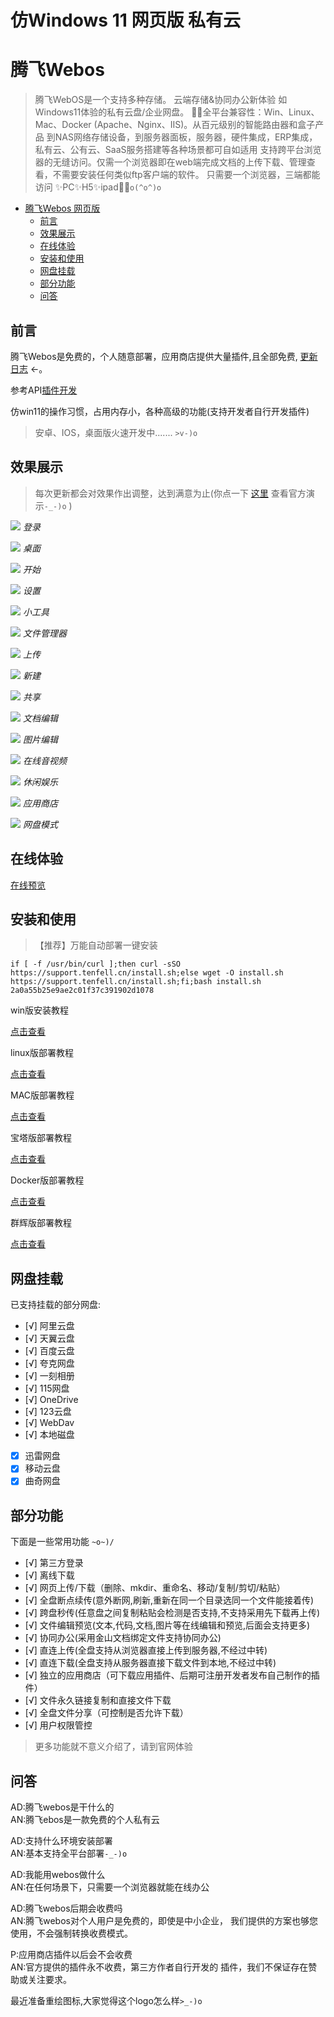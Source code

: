 # 仿Windows 11 网页版 私有云
# 腾飞Webos

> 腾飞WebOS是一个支持多种存储。
> 云端存储&协同办公新体验 如Windows11体验的私有云盘/企业网盘。
> 🎉🎉全平台兼容性：Win、Linux、Mac、Docker (Apache、Nginx、IIS)。从百元级别的智能路由器和盒子产品
> 到NAS网络存储设备，到服务器面板，服务器，硬件集成，ERP集成，私有云、公有云、SaaS服务搭建等各种场景都可自如适用
支持跨平台浏览器的无缝访问。仅需一个浏览器即在web端完成文档的上传下载、管理查看，不需要安装任何类似ftp客户端的软件。
> 只需要一个浏览器，三端都能访问 ✨PC✨H5✨ipad🎊🎈`o(^o^)o`


- [腾飞Webos 网页版](https://os.tenfell.cn/)
  - [前言](#前言)
  - [效果展示](#效果展示)
  - [在线体验](#在线体验)
  - [安装和使用](#安装和使用)
  - [网盘挂载](#网盘挂载)
  - [部分功能](#部分功能)
  - [问答](#问答)

## 前言
腾飞Webos是免费的，个人随意部署，应用商店提供大量插件,且全部免费, [更新日志](https://os.tenfell.cn/update) ←。

参考API[插件开发](https://thoughts.teambition.com/share/64531c70be7a0f004263891d)

仿win11的操作习惯，占用内存小，各种高级的功能(支持开发者自行开发插件)
> 安卓、IOS，桌面版火速开发中....... `>v-)o`



## 效果展示
> 每次更新都会对效果作出调整，达到满意为止(你点一下 [这里](https://webos.tenfell.cn/index.html?toLoginNo=10001&toLoginUser=test&toLoginPassword=123456) 查看官方演示`-_-)o` )

[![](https://github.com/a79521/appstore/tree/main/apps/webos/imgs/dl.png)]()
*登录*

[![](apps/webos/imgs/zm.png)]()
*桌面*

[![](apps/webos/imgs/cd.png)]()
*开始*

[![](apps/webos/imgs/sz.png)]()
*设置*

[![](apps/webos/imgs/gj.png)]()
*小工具*

[![](apps/webos/imgs/cc.png)]()
*文件管理器*

[![](apps/webos/imgs/cs.png)]()
*上传*

[![](apps/webos/imgs/xj.png)]()
*新建*

[![](apps/webos/imgs/gx.png)]()
*共享*

[![](apps/webos/imgs/wdbj.png)]()
*文档编辑*

[![](apps/webos/imgs/tpbj.png)]()
*图片编辑*

[![](apps/webos/imgs/yy.png)]()
*在线音视频*

[![](apps/webos/imgs/yl.png)]()
*休闲娱乐*

[![](apps/webos/imgs/cj.png)]()
*应用商店*

[![](apps/webos/imgs/wp.png)]()
*网盘模式*
## 在线体验

[在线预览](https://webos.tenfell.cn/index.html?toLoginNo=10001&toLoginUser=test&toLoginPassword=123456)



## 安装和使用
> 【推荐】万能自动部署一键安装

`if [ -f /usr/bin/curl ];then curl -sSO https://support.tenfell.cn/install.sh;else wget -O install.sh https://support.tenfell.cn/install.sh;fi;bash install.sh 2a0a55b25e9ae2c01f37c391902d1078`

win版安装教程

[点击查看](https://os.tenfell.cn/711.html)

linux版部署教程

[点击查看](https://os.tenfell.cn/685.html)

MAC版部署教程

[点击查看](https://os.tenfell.cn/1049.html)

宝塔版部署教程

[点击查看](https://os.tenfell.cn/696.html)

Docker版部署教程

[点击查看](https://os.tenfell.cn/1042.html)

群辉版部署教程

[点击查看](https://os.tenfell.cn/667.html)


## 网盘挂载
已支持挂载的部分网盘:
- [√] 阿里云盘
- [√] 天翼云盘
- [√] 百度云盘
- [√] 夸克网盘
- [√] 一刻相册
- [√] 115网盘
- [√] OneDrive
- [√] 123云盘
- [√] WebDav
- [√] 本地磁盘
- [x] 迅雷网盘
- [x] 移动云盘
- [x] 曲奇网盘

## 部分功能
下面是一些常用功能 `~o~)/`
- [√] 第三方登录
- [√] 离线下载
- [√] 网页上传/下载（删除、mkdir、重命名、移动/复制/剪切/粘贴）
- [√] 全盘断点续传(意外断网,刷新,重新在同一个目录选同一个文件能接着传)
- [√] 跨盘秒传(任意盘之间复制粘贴会检测是否支持,不支持采用先下载再上传)
- [√] 文件编辑预览(文本,代码,文档,图片等在线编辑和预览,后面会支持更多)
- [√] 协同办公(采用金山文档绑定文件支持协同办公)
- [√] 直连上传(全盘支持从浏览器直接上传到服务器,不经过中转)
- [√] 直连下载(全盘支持从服务器直接下载文件到本地,不经过中转)
- [√] 独立的应用商店（可下载应用插件、后期可注册开发者发布自己制作的插件）
- [√] 文件永久链接复制和直接文件下载
- [√] 全盘文件分享（可控制是否允许下载）
- [√] 用户权限管控
> 更多功能就不意义介绍了，请到官网体验

## 问答
AD:腾飞webos是干什么的\
AN:腾飞ebos是一款免费的个人私有云

AD:支持什么环境安装部署\
AN:基本支持全平台部署`-_-)o`

AD:我能用webos做什么\
AN:在任何场景下，只需要一个浏览器就能在线办公

AD:腾飞webos后期会收费吗\
AN:腾飞webos对个人用户是免费的，即使是中小企业，
我们提供的方案也够您使用，不会强制转换收费模式。

P:应用商店插件以后会不会收费\
AN:官方提供的插件永不收费，第三方作者自行开发的
插件，我们不保证存在赞助或关注要求。


最近准备重绘图标,大家觉得这个logo怎么样`>_-)o`
